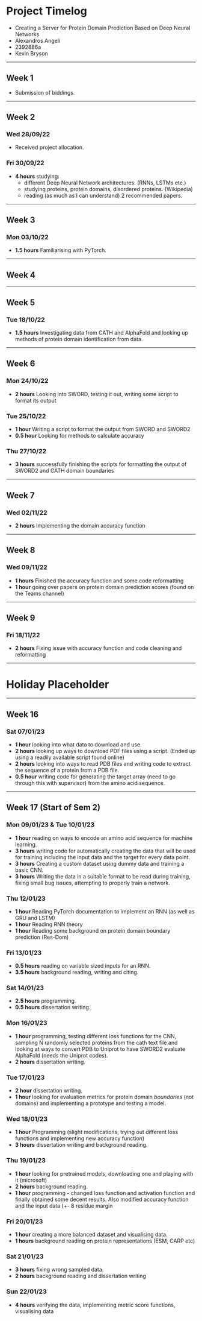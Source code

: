 # Project Timelog

- Creating a Server for Protein Domain Prediction Based on Deep Neural Networks
- Alexandros Angeli 
- 2392886a
- Kevin Bryson

---

## Week 1

- Submission of biddings.

---

## Week 2

### Wed 28/09/22

- Received project allocation.

### Fri 30/09/22

- **4 hours** studying:
  - different Deep Neural Network architectures. (RNNs, LSTMs etc.)
  - studying proteins, protein domains, disordered proteins. (Wikipedia)
  - reading (as much as I can understand) 2 recommended papers.

---

## Week 3

### Mon 03/10/22

- **1.5 hours** Familiarising with PyTorch.

---

## Week 4

---

## Week 5

### Tue 18/10/22

- **1.5 hours** Investigating data from CATH and AlphaFold and looking up methods of protein domain identification from data.

---

## Week 6

### Mon 24/10/22

- **2 hours** Looking into SWORD, testing it out, writing some script to format its output

### Tue 25/10/22

- **1 hour** Writing a script to format the output from SWORD and SWORD2
- **0.5 hour** Looking for methods to calculate accuracy

### Thu 27/10/22

- **3 hours** successfully finishing the scripts for formatting the output of SWORD2 and CATH domain boundaries

---

## Week 7

### Wed 02/11/22

- **2 hours** Implementing the domain accuracy function

---

## Week 8

### Wed 09/11/22

- **1 hours** Finished the accuracy function and some code reformatting
- **1 hour** going over papers on protein domain prediction scores (found on the Teams channel)

---

## Week 9

### Fri 18/11/22

- **2 hours** Fixing issue with accuracy function and code cleaning and reformatting 

---

# Holiday Placeholder

---

## Week 16

### Sat 07/01/23
- **1 hour** looking into what data to download and use.
- **2 hours** looking up ways to download PDF files using a script. (Ended up using a readily available script found online)
- **2 hours** looking into ways to read PDB files and writing code to extract the sequence of a protein from a PDB file.
- **0.5 hour** writing code for generating the target array (need to go through this with supervisor) from the amino acid sequence.
---

## Week 17 (Start of Sem 2)

### Mon 09/01/23 & Tue 10/01/23
- **1 hour** reading on ways to encode an amino acid sequence for machine learning.
- **3 hours** writing code for automatically creating the data that will be used for training including the input data and the target for every data point.
- **3 hours** Creating a custom dataset using dummy data and training a basic CNN.
- **3 hours** Writing the data in a suitable format to be read during training, fixing small bug issues, attempting to properly train a network.

### Thu 12/01/23
- **1 hour** Reading PyTorch documentation to implement an RNN (as well as GRU and LSTM)
- **1 hour** Reading RNN theory
- **1 hour** Reading some background on protein domain boundary prediction (Res-Dom)

### Fri 13/01/23
- **0.5 hours** reading on variable sized inputs for an RNN.
- **3.5 hours** background reading, writing and citing.

### Sat 14/01/23
- **2.5 hours** programming.
- **0.5 hours** dissertation writing.

### Mon 16/01/23
- **1 hour** programming, testing different loss functions for the CNN, sampling N randomly selected proteins from the cath text file and looking at ways to convert PDB to Uniprot to have SWORD2 evaluate AlphaFold (needs the Uniprot codes).
- **2 hours** dissertation writing.

### Tue 17/01/23
- **2 hour** dissertation writing.
- **1 hour** looking for evaluation metrics for protein domain *boundaries* (not domains) and implementing a prototype and testing a model.

### Wed 18/01/23
- **1 hour** Programming (slight modifications, trying out different loss functions and implementing new accuracy function)
- **3 hours** dissertation writing and background reading.

### Thu 19/01/23
- **1 hour** looking for pretrained models, downloading one and playing with it (microsoft)
- **2 hours** background reading.
- **1 hour** programming - changed loss function and activation function and finally obtained some decent results. Also modified accuracy function and the input data (+- 8 residue margin

### Fri 20/01/23
- **1 hour** creating a more balanced dataset and visualising data.
- **1 hours** background reading on protein representations (ESM, CARP etc)

### Sat 21/01/23
- **3 hours** fixing wrong sampled data.
- **2 hours** background reading and dissertation writing

### Sun 22/01/23
- **4 hours** verifying the data, implementing metric score functions, visualising data